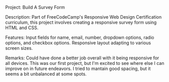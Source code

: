 Project: Build A Survey Form

Description: Part of FreeCodeCamp's Responsive Web Design Certification curriculum, this project involves creating a responsive survey form using HTML and CSS.

Features:
Input fields for name, email, number, dropdown options, radio options, and checkbox options.
Responsive layout adapting to various screen sizes.

Remarks: Could have done a better job overall with it being responsive for all devices. This was our first project, but I'm excited to see where else I can improve on in future endeavors. I tried to mantain good spacing, but
it seems a bit unbalanced at some spots.




